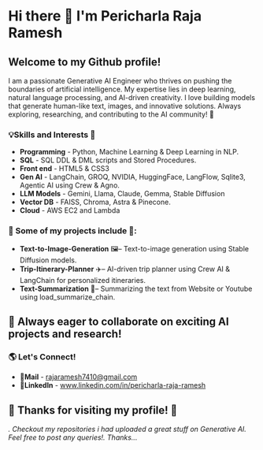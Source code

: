 # Hi there 👋 I'm Pericharla Raja Ramesh

## Welcome to my Github profile!
I am a passionate Generative AI Engineer who thrives on pushing the boundaries of artificial intelligence. My expertise lies in deep learning, natural language processing, and AI-driven creativity. I love building models that generate human-like text, images, and innovative solutions. Always exploring, researching, and contributing to the AI community! 🚀

### 💡Skills and Interests 🔭
- **Programming** - Python,  Machine Learning & Deep Learning in NLP.
- **SQL** - SQL DDL & DML scripts and Stored Procedures.
- **Front end** - HTML5 & CSS3
- **Gen AI** - LangChain, GROQ, NVIDIA, HuggingFace, LangFlow, Sqlite3, Agentic AI using Crew & Agno.
- **LLM Models** - Gemini, Llama, Claude, Gemma, Stable Diffusion
- **Vector DB** - FAISS, Chroma, Astra & Pinecone.
- **Cloud** - AWS EC2 and Lambda

### 🚀 Some of my projects include 🚀:
- **Text-to-Image-Generation** 🖼️– Text-to-image generation using Stable Diffusion models.
- **Trip-Itinerary-Planner** ✈️–  AI-driven trip planner using Crew AI & LangChain for personalized itineraries. 
- **Text-Summarization** 📑– Summarizing the text from Website or Youtube using load_summarize_chain.

## 🚀 Always eager to collaborate on exciting AI projects and research!

### 🌎 Let's Connect!
- **📩Mail** - rajaramesh7410@gmail.com
- **🔗LinkedIn** - www.linkedin.com/in/pericharla-raja-ramesh

## 🤝 Thanks for visiting my profile! 🤗
  *. Checkout my repositories i had uploaded a great stuff on Generative AI. Feel free to post any queries!. Thanks...*







